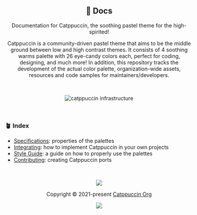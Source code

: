 <p align="center">
  <h2 align="center">📄 Docs</h2>
</p>

<p align="center">
	Documentation for Catppuccin, the soothing pastel theme for the high-spirited!
</p>

<p align="center">
Catppuccin is a community-driven pastel theme that aims to be the middle ground between low and high contrast themes. It consists of 4 soothing warms palette with 26 eye-candy colors each, perfect for coding, designing, and much more! In addition, this repository tracks the development of the actual color palette, organization-wide assets, resources and code samples for maintainers/developers.
</p>

&nbsp;

<p align="center">
<img src="https://raw.githubusercontent.com/catppuccin/catppuccin/main/assets/palette/demo.png" alt="catppuccin infrastructure"/>
</p>

&nbsp;

### 🪴 Index

+ [Specifications](https://github.com/catppuccin/catppuccin/blob/main/specs.md): properties of the palettes
+ [Integrating](https://github.com/catppuccin/catppuccin/blob/main/integration.md): how to implement Catppuccin in your own projects
+ [Style Guide](https://github.com/catppuccin/catppuccin/blob/main/style-guide.md): a guide on how to properly use the palettes
+ [Contributing](https://github.com/catppuccin/catppuccin/blob/main/contributing.md): creating Catppuccin ports

&nbsp;

<p align="center"><img src="https://raw.githubusercontent.com/catppuccin/catppuccin/main/assets/footers/gray0_ctp_on_line.svg?sanitize=true" /></p>
<p align="center">Copyright &copy; 2021-present <a href="https://github.com/catppuccin" target="_blank">Catppuccin Org</a>
<p align="center"><a href="https://github.com/catppuccin/catppuccin/blob/main/LICENSE"><img src="https://img.shields.io/static/v1.svg?style=for-the-badge&label=License&message=MIT&logoColor=d9e0ee&colorA=302d41&colorB=c9cbff"/></a></p>
